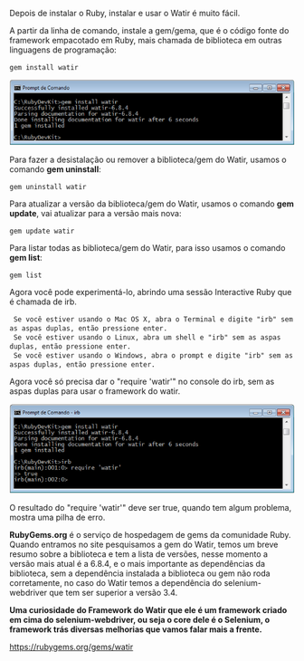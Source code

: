 Depois de instalar o Ruby, instalar e usar o Watir é muito fácil.

A partir da linha de comando, instale a gem/gema, que é o código fonte do framework empacotado em Ruby, mais chamada de biblioteca em outras linguagens de programação:<br>
```prompt
gem install watir
```

![watir install](https://github.com/reinaldorossetti/ProjetoModeloWatir/blob/master/imgs/watir_install.PNG)<br>

Para fazer a desistalação ou remover a biblioteca/gem do Watir, usamos o comando **gem uninstall**:
```prompt
gem uninstall watir
```

Para atualizar a versão da biblioteca/gem do Watir, usamos o comando **gem update**, vai atualizar para a versão mais nova:
```prompt
gem update watir
```

Para listar todas as biblioteca/gem do Watir, para isso usamos o comando **gem list**:
```prompt
gem list
```

Agora você pode experimentá-lo, abrindo uma sessão Interactive Ruby que é chamada de irb.<br>

     Se você estiver usando o Mac OS X, abra o Terminal e digite "irb" sem as aspas duplas, então pressione enter.
     Se você estiver usando o Linux, abra um shell e "irb" sem as aspas duplas, então pressione enter.
     Se você estiver usando o Windows, abra o prompt e digite "irb" sem as aspas duplas, então pressione enter.

Agora você só precisa dar o "require 'watir'" no console do irb, sem as aspas duplas para usar o framework do watir.<br>

![irb watir](https://github.com/reinaldorossetti/ProjetoModeloWatir/blob/master/imgs/irb_watir.PNG)<br>

O resultado do "require 'watir'" deve ser true, quando tem algum problema, mostra uma pilha de erro.


**RubyGems.org** é o serviço de hospedagem de gems da comunidade Ruby. Quando entramos no site pesquisamos a gem do Watir, temos um breve resumo sobre a biblioteca e tem a lista de versões, nesse momento a versão mais atual é a 6.8.4, e o mais importante as dependências da biblioteca, sem a dependência instalada a biblioteca ou gem não roda corretamente, no caso do Watir temos a dependência do selenium-webdriver que tem ser superior a versão 3.4.

**Uma curiosidade do Framework do Watir que ele é um framework criado em cima do selenium-webdriver, ou seja o core dele é o Selenium, o framework trás diversas melhorias que vamos falar mais a frente.**

https://rubygems.org/gems/watir
